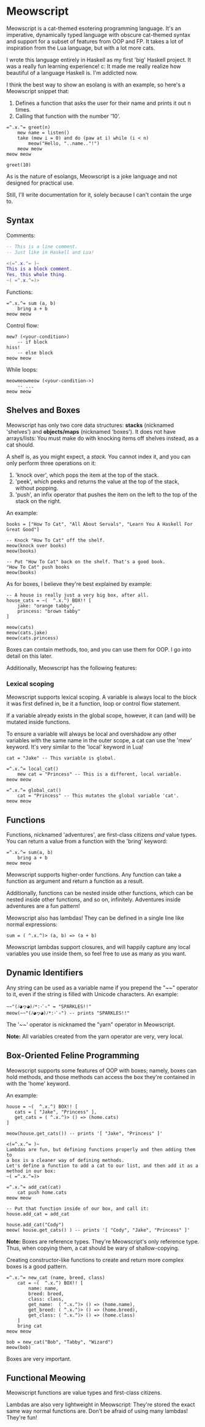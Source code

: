 # Meowscript

Meowscript is a cat-themed esotering programming language. It's an imperative, dynamically typed language with obscure cat-themed syntax and support for a subset of features from OOP and FP. It takes a lot of inspiration from the Lua language, but with a lot more cats.

I wrote this language entirely in Haskell as my first 'big' Haskell project. It was a really fun learning experience! c: It made me really realize how beautiful of a language Haskell is. I'm addicted now.

I think the best way to show an esolang is with an example, so here's a Meowscript snippet that:
1. Defines a function that asks the user for their name and prints it out n times.
2. Calling that function with the number '10'.

```
=^.x.^= greet(n)
    mew name = listen()
    take (mew i = 0) and do (paw at i) while (i < n)
        meow("Hello, "..name.."!")
    meow meow
meow meow

greet(10)
```

As is the nature of esolangs, Meowscript is a joke language and not designed for practical use.

Still, I'll write documentation for it, solely because I can't contain the urge to.

## Syntax

Comments:
```lua
-- This is a line comment.
-- Just like in Haskell and Lua!

<(=^.x.^= )~
This is a block comment.
Yes, this whole thing.
~( =^.x.^=)>
```

Functions:
```
=^.x.^= sum (a, b)
    bring a + b
meow meow
```

Control flow:
```
mew? (<your-condition>)
    -- if block
hiss!
    -- else block
meow meow
```

While loops:
```
meowmeowmeow (<your-condition->)
    -- ...
meow meow
```

## Shelves and Boxes
Meowscript has only two core data structures: **stacks** (nicknamed 'shelves') and **objects/maps** (nicknamed 'boxes'). It does not have arrays/lists: You must make do with knocking items off shelves instead, as a cat should.

A shelf is, as you might expect, a *stack.* You cannot index it, and you can only perform three operations on it:
1. 'knock over', which pops the item at the top of the stack.
2. 'peek', which peeks and returns the value at the top of the stack, without popping.
3. 'push', an infix operator that pushes the item on the left to the top of the stack on the right.

An example: 
```
books = ["How To Cat", "All About Servals", "Learn You A Haskell For Great Good"]

-- Knock "How To Cat" off the shelf.
meow(knock over books)
meow(books) 

-- Put "How To Cat" back on the shelf. That's a good book.
"How To Cat" push books
meow(books)
```

As for boxes, I believe they're best explained by example: 

```
-- A house is really just a very big box, after all.
house_cats = ~(  ^.x.^) BOX!! [
    jake: "orange tabby",
    princess: "brown tabby"
]

meow(cats)
meow(cats.jake)
meow(cats.princess)
```

Boxes can contain methods, too, and you can use them for OOP. I go into detail on this later.

Additionally, Meowscript has the following features:

### Lexical scoping
Meowscript supports lexical scoping. A variable is always local to the block it was first defined in, be it a function, loop or control flow statement.

If a variable already exists in the global scope, however, it can (and will) be mutated inside functions.

To ensure a variable will always be local and overshadow any other variables with the same name in the outer scope, a cat can use the 'mew' keyword. It's very similar to the 'local' keyword in Lua!

```
cat = "Jake" -- This variable is global.

=^.x.^= local_cat()
    mew cat = "Princess" -- This is a different, local variable.
meow meow

=^.x.^= global_cat()
    cat = "Princess" -- This mutates the global variable 'cat'.
meow meow
```

## Functions
Functions, nicknamed 'adventures', are first-class citizens *and* value types. You can return a value from a function with the 'bring' keyword:

```
=^.x.^= sum(a, b)
    bring a + b
meow meow
```
Meowscript supports higher-order functions. Any function can take a function as argument and return a function as a result.

Additionally, functions can be nested inside other functions, which can be nested inside other functions, and so on, infinitely. Adventures inside adventures are a fun pattern!

Meowscript also has lambdas! They can be defined in a single line like normal expressions:
```
sum = ( ^.x.^)> (a, b) => (a + b)
```
Meowscript lambdas support closures, and will happily capture any local variables you use inside them, so feel free to use as many as you want.


## Dynamic Identifiers
Any string can be used as a variable name if you prepend the "~~" operator to it, even if the string is filled with Unicode characters. An example: 
```
~~"(ﾉ◕ヮ◕)ﾉ*:･ﾟ✧" = "SPARKLES!!"
meow(~~"(ﾉ◕ヮ◕)ﾉ*:･ﾟ✧") -- prints "SPARKLES!!"
```
The '~~' operator is nicknamed the "yarn" operator in Meowscript.

**Note:** All variables created from the yarn operator are very, very local.


## Box-Oriented Feline Programming

Meowscript supports some features of OOP with boxes; namely, boxes can hold methods, and those methods can access the box they're contained in with the 'home' keyword.

An example:
```
house = ~(  ^.x.^) BOX!! [
   cats = [ "Jake", "Princess" ],
   get_cats = ( ^.x.^)> () => (home.cats)
]

meow(house.get_cats()) -- prints '[ "Jake", "Princess" ]'

<(=^.x.^= )~
Lambdas are fun, but defining functions properly and then adding them to
a box is a cleaner way of defining methods.
Let's define a function to add a cat to our list, and then add it as a
method in our box:
~( =^.x.^=)>

=^.x.^= add_cat(cat)
    cat push home.cats
meow meow 

-- Put that function inside of our box, and call it:
house.add_cat = add_cat

house.add_cat("Cody")
meow( house.get_cats() ) -- prints '[ "Cody", "Jake", "Princess" ]'
```

**Note:** Boxes are reference types. They're Meowscript's only reference type. Thus, when copying them, a cat should be wary of shallow-copying.

Creating constructor-like functions to create and return more complex boxes is a good pattern.

```
=^.x.^= new_cat (name, breed, class)
    cat = ~(  ^.x.^) BOX!! [
        name: name,
        breed: breed,
        class: class,
        get_name:  ( ^.x.^)> () => (home.name),
        get_breed: ( ^.x.^)> () => (home.breed),
        get_class: ( ^.x.^)> () => (home.class)
    ]
    bring cat
meow meow

bob = new_cat("Bob", "Tabby", "Wizard")
meow(bob)
```
Boxes are very important.


## Functional Meowing
Meowscript functions are value types and first-class citizens.

Lambdas are also very lightweight in Meowscript: They're stored the exact same way normal functions are. Don't be afraid of using many lambdas! They're fun!

